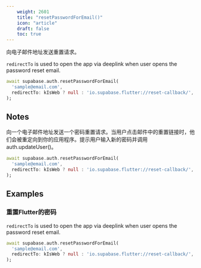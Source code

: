 ```yaml
---
    weight: 2601
    title: "resetPasswordForEmail()"
    icon: "article"
    draft: false
    toc: true
---
```


向电子邮件地址发送重置请求。


`redirectTo` is used to open the app via deeplink when user opens the password reset email. 
```dart
await supabase.auth.resetPasswordForEmail(
  'sample@email.com',
  redirectTo: kIsWeb ? null : 'io.supabase.flutter://reset-callback/',
);
```






## Notes

向一个电子邮件地址发送一个密码重置请求。当用户点击邮件中的重置链接时，他们会被重定向到你的应用程序。提示用户输入新的密码并调用auth.updateUser()。

```dart
await supabase.auth.resetPasswordForEmail(
  'sample@email.com',
  redirectTo: kIsWeb ? null : 'io.supabase.flutter://reset-callback/',
);
```










## Examples

### 重置Flutter的密码



`redirectTo` is used to open the app via deeplink when user opens the password reset email. 
```dart
await supabase.auth.resetPasswordForEmail(
  'sample@email.com',
  redirectTo: kIsWeb ? null : 'io.supabase.flutter://reset-callback/',
);
```
